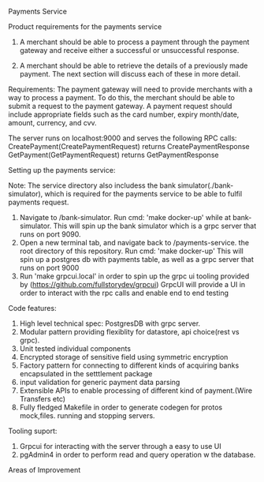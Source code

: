 Payments Service

Product requirements for the payments service

1. A merchant should be able to process a payment through the payment gateway and receive either a successful or unsuccessful response. 

2. A merchant should be able to retrieve the details of a previously made payment. The next section will discuss each of these in more detail.

Requirements:
The payment gateway will need to provide merchants with a way to process a payment. To do this, the merchant should be able to submit a request to the payment gateway. A payment request should include appropriate fields such as the card number, expiry month/date, amount, currency, and cvv.

The server runs on localhost:9000 and serves the following RPC calls:
    CreatePayment(CreatePaymentRequest) returns CreatePaymentResponse
    GetPayment(GetPaymentRequest) returns GetPaymentResponse


Setting up the payments service: 

Note: The service directory also includess the bank simulator(./bank-simulator), which is required for the payments service to be able to fulfil payments request. 

1. Navigate to /bank-simulator. Run cmd: 'make docker-up' while at bank-simulator. 
    This will spin up the bank simulator which is a grpc server that runs on port 9090.
2. Open a new terminal tab, and navigate back to /payments-service. the root directory of this repository. Run cmd: 'make docker-up'
    This will spin up a postgres db with payments table, as well as a grpc server that runs on port 9000
3. Run 'make grpcui.local' in order to spin up the grpc ui tooling provided by (https://github.com/fullstorydev/grpcui)
    GrpcUI will provide a UI in order to interact with the rpc calls and enable end to end testing


Code features:

1. High level technical spec: PostgresDB with grpc server. 
2. Modular pattern providing flexiblity for datastore, api choice(rest vs grpc).
3. Unit tested individual components
4. Encrypted storage of sensitive field using symmetric encryption
5. Factory pattern for connecting to different kinds of acquiring banks encapsulated in the setttlement package
6. input validation for generic payment data parsing
7. Extensible APIs to enable processing of different kind of payment.(Wire Transfers etc)
8. Fully fledged Makefile in order to generate codegen for protos mock,files. running and stopping servers.


Tooling suport:

1. Grpcui for interacting with the server through a easy to use UI
2. pgAdmin4 in order to perform read and query operation w the database. 


Areas of Improvement
